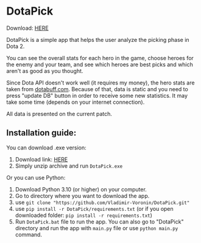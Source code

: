 # DotaPick

Download: [HERE](https://github.com/Vladimir-Voronin/DotaPick/releases/tag/dotapick)

DotaPick is a simple app that helps the user analyze the picking phase in Dota 2.

You can see the overall stats for each hero in the game, choose heroes for the enemy and your team, and see which heroes are best picks and which aren't as good as you thought.

Since Dota API doesn't work well (it requires my money), the hero stats are taken from [dotabuff.com](https://www.dotabuff.com/). Because of that, data is static and you need to press "update DB" button in order to receive some new statistics. It may take some time (depends on your internet connection).

All data is presented on the current patch.

## Installation guide:
You can download .exe version:
1) Download link: [HERE](https://github.com/Vladimir-Voronin/DotaPick/releases/tag/dotapick)
2) Simply unzip archive and run ```DotaPick.exe```

Or you can use Python:
1) Download Python 3.10 (or higher) on your computer.
2) Go to directory where you want to download the app.
3) use ```git clone "https://github.com/Vladimir-Voronin/DotaPick.git"```
4) use ```pip install -r DotaPick/requirements.txt``` (or if you open downloaded folder: ```pip install -r requirements.txt```)
5) Run ```DotaPick.bat``` file to run the app. You can also go to "DotaPick" directory and run the app with ```main.py``` file or use ```python main.py``` command.
